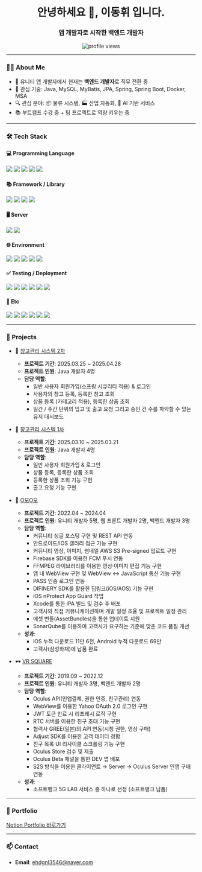 <h1 align="center">안녕하세요 👋, 이동휘 입니다. </h1>
<h3 align="center">앱 개발자로 시작한 백엔드 개발자</h3>

<p align="center">
  <img src="https://komarev.com/ghpvc/?username=DH-CaseStudy&label=Profile%20views&color=0e75b6&style=flat" alt="profile views" />
</p>

---

### 👨‍💻 About Me
- 🧠 유니티 앱 개발자에서 현재는 **백엔드 개발자**로 직무 전환 중  
- 🎯 관심 기술: Java, MySQL, MyBatis, JPA, Spring, Spring Boot, Docker, MSA
- 🔍 관심 분야: 📦 물류 시스템, 🏭 산업 자동화, 🤖 AI 기반 서비스  
- 📚 부트캠프 수강 중 + 팀 프로젝트로 역량 키우는 중  

---

### 🛠️ Tech Stack

#### 💻 Programming Language
<p align="left">
  <img src="https://img.shields.io/badge/Java-007396?style=flat-square&logo=java&logoColor=white"/>
  <img src="https://img.shields.io/badge/C%23-239120?style=flat-square&logo=c-sharp&logoColor=white"/>
  <img src="https://img.shields.io/badge/JavaScript-ES6-F7DF1E?style=flat-square&logo=javascript&logoColor=black"/>
  <img src="https://img.shields.io/badge/HTML5-E34F26?style=flat-square&logo=html5&logoColor=white"/>
  <img src="https://img.shields.io/badge/CSS3-1572B6?style=flat-square&logo=css3&logoColor=white"/>
</p>

#### 📚 Framework / Library
<p align="left">
  <img src="https://img.shields.io/badge/Spring%205-6DB33F?style=flat-square&logo=spring&logoColor=white"/>
  <img src="https://img.shields.io/badge/Spring%20Security-6DB33F?style=flat-square&logo=springsecurity&logoColor=white"/>
  <img src="https://img.shields.io/badge/JSP-007396?style=flat-square"/>
  <img src="https://img.shields.io/badge/MyBatis-59666C?style=flat-square"/>
</p>

#### 🖥️ Server
<p align="left">
  <img src="https://img.shields.io/badge/MySQL-4479A1?style=flat-square&logo=mysql&logoColor=white"/>
  <img src="https://img.shields.io/badge/Tomcat-F8DC75?style=flat-square&logo=apachetomcat&logoColor=black"/>
</p>

#### 🌐 Environment
<p align="left">
  <img src="https://img.shields.io/badge/Firebase-FFCA28?style=flat-square&logo=firebase&logoColor=black"/>
  <img src="https://img.shields.io/badge/AWS(S3,%20RDS)-232F3E?style=flat-square&logo=amazonaws&logoColor=white"/>
  <img src="https://img.shields.io/badge/Unity-000000?style=flat-square&logo=unity&logoColor=white"/>
  <img src="https://img.shields.io/badge/Xcode-147EFB?style=flat-square&logo=xcode&logoColor=white"/>
  <img src="https://img.shields.io/badge/IntelliJIDEA-000000?style=flat-square&logo=intellijidea&logoColor=white"/>
</p>

#### ✅ Testing / Deployment
<p align="left">
  <img src="https://img.shields.io/badge/SonarQube-4E9BCD?style=flat-square&logo=sonarqube&logoColor=white"/>
  <img src="https://img.shields.io/badge/TestFlight-0D96F6?style=flat-square&logo=testflight&logoColor=white"/>
  <img src="https://img.shields.io/badge/AppStoreConnect-0D96F6?style=flat-square"/>
  <img src="https://img.shields.io/badge/GooglePlayConsole-34A853?style=flat-square&logo=googleplay&logoColor=white"/>
  <img src="https://img.shields.io/badge/AppCenter-3E4E88?style=flat-square&logo=appcenter&logoColor=white"/>
  <img src="https://img.shields.io/badge/MetaQuestStore-FF5A5F?style=flat-square"/>
</p>

#### 🧩 Etc
<p align="left">
  <img src="https://img.shields.io/badge/Git-F05032?style=flat-square&logo=git&logoColor=white"/>
  <img src="https://img.shields.io/badge/GitLab-FC6D26?style=flat-square&logo=gitlab&logoColor=white"/>
  <img src="https://img.shields.io/badge/SVN-809CC9?style=flat-square"/>
  <img src="https://img.shields.io/badge/Jira-0052CC?style=flat-square&logo=jira&logoColor=white"/>
  <img src="https://img.shields.io/badge/Confluence-172B4D?style=flat-square&logo=confluence&logoColor=white"/>
  <img src="https://img.shields.io/badge/Slack-4A154B?style=flat-square&logo=slack&logoColor=white"/>
</p>


---


### 📌 Projects

- 🧾 [창고관리 시스템 2차](https://github.com/DH-CaseStudy/Buildify_Phase-2)  
  - **프로젝트 기간**: 2025.03.25 ~ 2025.04.28  
  - **프로젝트 인원**: Java 개발자 4명  
  - **담당 역할**:
    - 일반 사용자 회원가입(스프링 시큐리티 적용) & 로그인
    - 사용자의 창고 등록, 등록한 창고 조회
    - 상품 등록 (카테고리 적용), 등록한 상품 조회
    - 일간 / 주간 단위의 입고 및 출고 요청 그리고 승인 건 수를 파악할 수 있는 유저 대시보드 

- 🧾 [창고관리 시스템 1차](https://github.com/DH-CaseStudy/Buildify_Phase-1)  
  - **프로젝트 기간**: 2025.03.10 ~ 2025.03.21  
  - **프로젝트 인원**: Java 개발자 4명  
  - **담당 역할**:
    - 일반 사용자 회원가입 & 로그인 
    - 상품 등록, 등록한 상품 조회
    - 등록한 상품 조회 기능 구현
    - 출고 요청 기능 구현  

- 🐾 [O모O모](https://www.fortunekorea.co.kr/news/articleView.html?idxno=25188)  
  - **프로젝트 기간**: 2022.04 ~ 2024.04  
  - **프로젝트 인원**: 유니티 개발자 5명, 웹 프론트 개발자 2명, 백엔드 개발자 3명  
  - **담당 역할**:  
    - 커뮤니티 싱글 포스팅 구현 및 REST API 연동  
    - 안드로이드/iOS 갤러리 접근 기능 구현  
    - 커뮤니티 영상, 이미지, 썸네일 AWS S3 Pre-signed 업로드 구현  
    - Firebase SDK를 이용한 FCM 푸시 연동  
    - FFMPEG 라이브러리를 이용한 영상·이미지 편집 기능 구현  
    - 앱 내 WebView 구현 및 WebView ↔ JavaScript 통신 기능 구현  
    - PASS 인증 로그인 연동  
    - DIFINERY SDK를 활용한 딥링크(iOS/AOS) 기능 구현  
    - iOS nProtect App Guard 작업  
    - Xcode를 통한 IPA 빌드 및 검수 후 배포  
    - 고객사와 직접 커뮤니케이션하며 개발 일정 조율 및 프로젝트 일정 관리  
    - 에셋 번들(AssetBundles)을 통한 업데이트 지원  
    - SonarQube를 이용하여 고객사가 요구하는 기준에 맞춘 코드 품질 개선  
  - **성과**:  
    - iOS 누적 다운로드 11만 6천, Android 누적 다운로드 69만  
    - 고객사(삼성화재)에 납품 완료

- 🕶️ [VR SQUARE](https://www.meta.com/ko-kr/experiences/vr-square-5g-lab/2898438393596104/?srsltid=AfmBOopgRdAc8ZN_kEqyBSUjpweb88zTWmtJFwxQ169Hy2jXBnqK5Dbx)  
  - **프로젝트 기간**: 2019.09 ~ 2022.12  
  - **프로젝트 인원**: 유니티 개발자 3명, 백엔드 개발자 2명  
  - **담당 역할**:  
    - Oculus API(인앱결제, 권한 인증, 친구관리) 연동  
    - WebView를 이용한 Yahoo OAuth 2.0 로그인 구현  
    - JWT 토큰 만료 시 리프레시 로직 구현  
    - RTC 서버를 이용한 친구 초대 기능 구현  
    - 협력사 GREE(일본)의 API 연동(시청 권한, 영상 구매)  
    - Adjust SDK를 이용한 고객 데이터 정합  
    - 친구 목록 UI 리사이클 스크롤링 기능 구현  
    - Oculus Store 검수 및 제출  
    - Oculus Beta 채널을 통한 DEV 앱 배포  
    - S2S 방식을 이용한 클라이언트 → Server → Oculus Server 인앱 구매 연동  
  - **성과**:  
    - 소프트뱅크 5G LAB 서비스 중 하나로 선정 (소프트뱅크 납품)


---

### 📌 Portfolio
[Notion Portfolio 바로가기](https://www.notion.so/1e8775629665808bb093e077a58ebd42#1eb77562966580db8bbaeb338ea9d3eb)


---

### 📫 Contact
- **Email**: ehdgnl3546@naver.com
